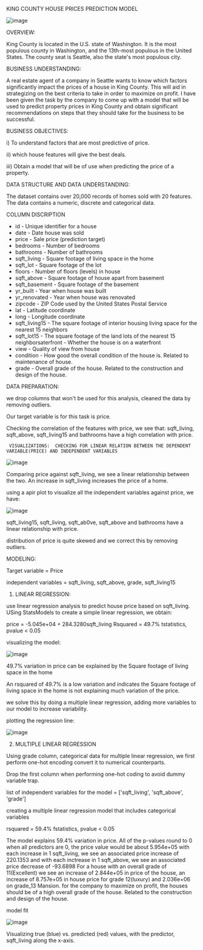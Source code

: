 KING COUNTY HOUSE PRICES PREDICTION MODEL

![image](https://user-images.githubusercontent.com/60213013/193290028-41c2c18d-fbd8-4ca1-a17b-496530ac701f.png)

OVERVIEW:

King County is located in the U.S. state of Washington. It is the most populous county in Washington, and the 13th-most populous in the United States. The county seat is Seattle, also the state's most populous city.

BUSINESS UNDERSTANDING:

A real estate agent of a company in Seattle wants to know which factors significantly impact the prices of a house in King County. 
This will aid in strategizing on the best criteria to take in order to maximize on profit. 
I have been given the task by the company to come up with a model that will be used to predict property prices in King County and obtain significant recommendations on steps that they should take for the business to be successful.


BUSINESS OBJECTIVES:

i) To understand factors that are most predictive of price.

ii) which house features will give the best deals.

iii) Obtain a model that will be of use when predicting the price of a property.

DATA STRUCTURE AND DATA UNDERSTANDING:

The dataset contains over 20,000 records of homes sold with 20 features.
The data contains a numeric, discrete and categorical data.

COLUMN DISCRIPTION

* id - Unique identifier for a house
* date - Date house was sold
* price - Sale price (prediction target)
* bedrooms - Number of bedrooms
* bathrooms - Number of bathrooms
* sqft_living - Square footage of living space in the home
* sqft_lot - Square footage of the lot
* floors - Number of floors (levels) in house
* sqft_above - Square footage of house apart from basement
* sqft_basement - Square footage of the basement
* yr_built - Year when house was built
* yr_renovated - Year when house was renovated
* zipcode - ZIP Code used by the United States Postal Service
* lat - Latitude coordinate
* long - Longitude coordinate
* sqft_living15 - The square footage of interior housing living space for the nearest 15 neighbors
* sqft_lot15 - The square footage of the land lots of the nearest 15 neighborsaterfront - Whether the house is on a waterfront
* view - Quality of view from house
* condition - How good the overall condition of the house is. Related to maintenance of house.
* grade - Overall grade of the house. Related to the construction and design of the house.

DATA PREPARATION:

we drop columns that won't be used for this analysis, cleaned the data by removing outliers.

Our target variable is for this task is price.

Checking the correlation of the features with price, we see that:
     sqft_living, sqft_above, sqft_living15 and bathrooms have a high correlation with price.
     
     VISUALIZATIONS:  CHECKING FOR LINEAR RELATION BETWEEN THE DEPENDENT VARIABLE(PRICE) AND INDEPENDENT VARIABLES
     
   ![image](https://user-images.githubusercontent.com/60213013/193332926-7f2292c9-ad7e-4c5f-9ff7-73d32c8a7afd.png)
 
 
 Comparing price against sqft_living, we see a linear relationship between the two. An increase in sqft_living increases the price of a home.
 
 using a apir plot to visualize all the independent variables against price, we have:
 
 ![image](https://user-images.githubusercontent.com/60213013/193333379-ccebeffc-e578-4395-abfc-6029ad54233f.png)

sqft_living15, sqft_living, sqft_ab0ve, sqft_above and bathrooms have a linear relationship with price.

distribution of price is quite skewed and we correct this by removing outliers.

MODELING:

Target variable = Price

independent variables = sqft_living, sqft_above, grade, sqft_living15

1. LINEAR REGRESSION:

use linear regression analysis to predict house price based on sqft_living. 
USing StatsModels to create a simple linear regression, we obtain:

 price = -5.045e+04 + 284.3280sqft_living
 Rsquared = 49.7%
 tstatistics, pvalue < 0.05
 
 visualizing the model:
 
 
 ![image](https://user-images.githubusercontent.com/60213013/193336069-0235b582-8ef1-4af4-8ec0-da61a24437ba.png)
 
 49.7% variation in price can be explained by the Square footage of living space in the home
 
 An rsquared of 49.7% is a low variation and indicates the Square footage of living space in the home is not explaining much variation of the price.
 
 we solve this by doing a multiple linear regression, adding more variables to our model to increase variability.
 
 plotting the regression line:
 
 
 ![image](https://user-images.githubusercontent.com/60213013/193338021-122a9c12-09a9-42ee-89fb-63743723032b.png)
 
 2. MULTIPLE LINEAR REGRESSION
 
 
 Using grade column, categorical data for multiple linear regression, we first perform one-hot encoding convert it to numerical counterparts.
 
Drop the first column when performing one-hot coding to avoid dummy variable trap.

list of independent variables for the model = ['sqft_living', 'sqft_above', 'grade']


creating a multiple linear regression model that includes categorical variables

rsquared = 59.4%
fstatistics, pvalue < 0.05

The model explains 59.4% variation in price.
All of the p-values round to 0
when all predictors are 0, the price value would be about 5.954e+05
with each increase in 1 sqft_living, we see an associated price increase of 220.1353 and with each inctrease in 1 sqft_above, we see an associated price decrease of -93.6898
For a house with an overall grade of 11(Excellent) we see an increase of 2.844e+05 in price of the house, an increase of 8.757e+05 in house price for grade 12(luxury) and 2.036e+06 on grade_13 Mansion.
for the company to maximize on profit, the houses should be of a high overall grade of the house. Related to the construction and design of the house.
 
 
 model fit
 
 ![image](https://user-images.githubusercontent.com/60213013/193342308-e19dcb71-57dc-4a05-8ae7-d88bb783bb32.png)
 
Visualizing true (blue) vs. predicted (red) values, with the predictor, sqft_living along the x-axis.









 
 
 
